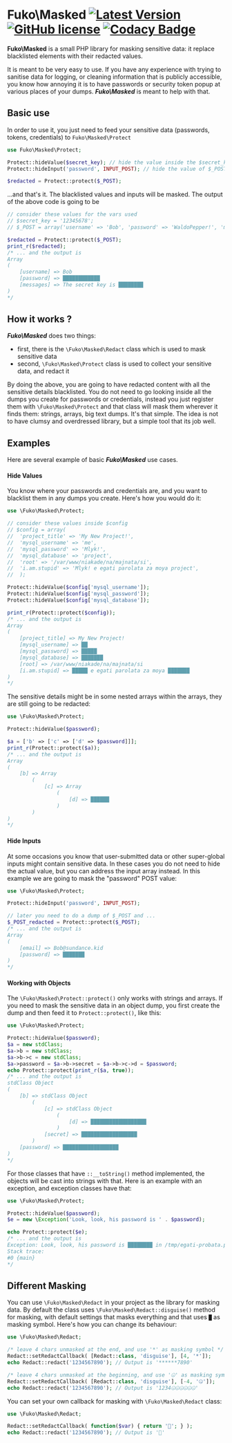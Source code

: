 # Fuko\\Masked [![Latest Version](http://img.shields.io/packagist/v/fuko-php/masked.svg)](https://packagist.org/packages/fuko-php/masked) [![GitHub license](https://img.shields.io/github/license/fuko-php/masked.svg)](https://github.com/fuko-php/masked/blob/master/LICENSE) [![Codacy Badge](https://api.codacy.com/project/badge/Grade/df4745ccdac246c490dfd243368bd02e)](https://www.codacy.com/app/kktsvetkov/fuko-php.masked?utm_source=github.com&amp;utm_medium=referral&amp;utm_content=fuko-php/masked&amp;utm_campaign=Badge_Grade)

**Fuko\\Masked** is a small PHP library for masking sensitive data: it replace blacklisted elements with their redacted values.

It is meant to be very easy to use. If you have any experience with trying to sanitise data for logging, or cleaning information that is publicly accessible, you know how annoying it is to have passwords or security token popup at various places of your dumps. ***Fuko\\Masked*** is meant to help with that.

## Basic use
In order to use it, you just need to feed your sensitive data (passwords, tokens, credentials) to `Fuko\Masked\Protect`

```php
use Fuko\Masked\Protect;

Protect::hideValue($secret_key); // hide the value inside the $secret_key var
Protect::hideInput('password', INPUT_POST); // hide the value of $_POST['password']

$redacted = Protect::protect($_POST);
```

...and that's it. The blacklisted values and inputs will be masked. The output of the above code is going to be

```php
// consider these values for the vars used
// $secret_key = '12345678';
// $_POST = array('username' => 'Bob', 'password' => 'WaldoPepper!', 'messages' => 'The secret key is 12345678');

$redacted = Protect::protect($_POST);
print_r($redacted);
/* ... and the output is
Array
(
    [username] => Bob
    [password] => ████████████
    [messages] => The secret key is ████████
)
*/
```

## How it works ?

***Fuko\\Masked*** does two things:

  * first, there is the `\Fuko\Masked\Redact` class which is used to mask sensitive data
  * second, `\Fuko\Masked\Protect` class is used to collect your sensitive data, and redact it

By doing the above, you are going to have redacted content with all the sensitive details blacklisted. You do not need to go looking inside all the dumps you create for passwords or credentials, instead you just register them with `\Fuko\Masked\Protect` and that class will mask them wherever it finds them: strings, arrays, big text dumps. It's that simple. The idea is not to have clumsy and overdressed library, but a simple tool that its job well.

## Examples
Here are several example of basic ***Fuko\\Masked*** use cases.

#### Hide Values
You know where your passwords and credentials are, and you want to blacklist them in any dumps you create. Here's how you would do it:
```php
use \Fuko\Masked\Protect;

// consider these values inside $config
// $config = array(
// 	'project_title' => 'My New Project!',
// 	'mysql_username' => 'me',
// 	'mysql_password' => 'Mlyk!',
// 	'mysql_database' => 'project',
// 	'root' => '/var/www/niakade/na/majnata/si',
// 	'i.am.stupid' => 'Mlyk! e egati parolata za moya project',
// 	);

Protect::hideValue($config['mysql_username']);
Protect::hideValue($config['mysql_password']);
Protect::hideValue($config['mysql_database']);

print_r(Protect::protect($config));
/* ... and the output is
Array
(
    [project_title] => My New Project!
    [mysql_username] => ██
    [mysql_password] => █████
    [mysql_database] => ███████
    [root] => /var/www/niakade/na/majnata/si
    [i.am.stupid] => █████ e egati parolata za moya ███████
)
*/
```

The sensitive details might be in some nested arrays within the arrays, they are still going to be redacted:
```php
use \Fuko\Masked\Protect;

Protect::hideValue($password);

$a = ['b' => ['c' => ['d' => $password]]];
print_r(Protect::protect($a));
/* ... and the output is
Array
(
    [b] => Array
        (
            [c] => Array
                (
                    [d] => ██████
                )
        )
)
*/
```

#### Hide Inputs
At some occasions you know that user-submitted data or other super-global inputs might contain sensitive data. In these cases you do not need to hide the actual value, but you can address the input array instead. In this example we are going to mask the "password" POST value:
```php
use \Fuko\Masked\Protect;

Protect::hideInput('password', INPUT_POST);

// later you need to do a dump of $_POST and ...
$_POST_redacted = Protect::protect($_POST);
/* ... and the output is
Array
(
    [email] => Bob@sundance.kid
    [password] => ███████
)
*/
```

#### Working with Objects
The `\Fuko\Masked\Protect::protect()` only works with strings and arrays. If you need to mask the sensitive data in an object dump, you first create the dump and then feed it to `Protect::protect()`, like this:
```php
use \Fuko\Masked\Protect;

Protect::hideValue($password);
$a = new stdClass;
$a->b = new stdClass;
$a->b->c = new stdClass;
$a->password = $a->b->secret = $a->b->c->d = $password;
echo Protect::protect(print_r($a, true));
/* ... and the output is
stdClass Object
(
    [b] => stdClass Object
        (
            [c] => stdClass Object
                (
                    [d] => ██████████████████
                )
            [secret] => ██████████████████
        )
    [password] => ██████████████████
)
*/
```

For those classes that have `::__toString()` method implemented, the objects will be cast into strings with that. Here is an example with an exception, and exception classes have that:
```php
use \Fuko\Masked\Protect;

Protect::hideValue($password);
$e = new \Exception('Look, look, his password is ' . $password);

echo Protect::protect($e);
/* ... and the output is
Exception: Look, look, his password is ████████ in /tmp/egati-probata.php:123
Stack trace:
#0 {main}
*/
```

## Different Masking

You can use `\Fuko\Masked\Redact` in your project as the library for masking data. By default the class uses `\Fuko\Masked\Redact::disguise()` method for masking, with default settings that masks everything and that uses `█` as masking symbol. Here's how you can change its behaviour:
```php
use \Fuko\Masked\Redact;

/* leave 4 chars unmasked at the end, and use '*' as masking symbol */
Redact::setRedactCallback( [Redact::class, 'disguise'], [4, '*']);
echo Redact::redact('1234567890'); // Output is '******7890'

/* leave 4 chars unmasked at the beginning, and use '🤐' as masking symbol */
Redact::setRedactCallback( [Redact::class, 'disguise'], [-4, '🤐']);
echo Redact::redact('1234567890'); // Output is '1234🤐🤐🤐🤐🤐🤐'
```

You can set your own callback for masking with `\Fuko\Masked\Redact` class:
```php
use \Fuko\Masked\Redact;

Redact::setRedactCallback( function($var) { return '💩'; } );
echo Redact::redact('1234567890'); // Output is '💩'
```
